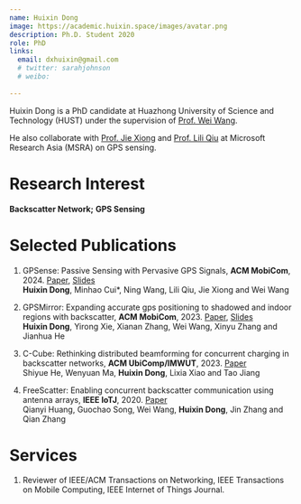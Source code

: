 ```yaml
---
name: Huixin Dong
image: https://academic.huixin.space/images/avatar.png
description: Ph.D. Student 2020
role: PhD
links:
  email: dxhuixin@gmail.com
  # twitter: sarahjohnson
  # weibo:
  
---
```


Huixin Dong is a PhD candidate at Huazhong University of Science and Technology (HUST) under the supervision of [Prof. Wei Wang](https://eic.hust.edu.cn/professor/wangwei/index.html). 
<!-- He collaborates closely with [Prof. Xinyu Zhang](http://xyzhang.ucsd.edu/) at UCSD on the backscatter network. -->
He also collaborate with [Prof. Jie Xiong](https://people.cs.umass.edu/~jxiong/) and [Prof. Lili Qiu](https://www.cs.utexas.edu/~lili/) at Microsoft Research Asia (MSRA) on GPS sensing.

Research Interest
======
**Backscatter Network;** **GPS Sensing**

Selected Publications 
======
1. GPSense: Passive Sensing with Pervasive GPS Signals, **ACM MobiCom**, 2024. [Paper](https://dl.acm.org/doi/abs/10.1145/3570361.3592511), [Slides](https://sigmobile.org/mobicom/2023/media/presentations/DongGPSMirror.pptx)  
   **Huixin Dong**, Minhao Cui*, Ning Wang, Lili Qiu, Jie Xiong and Wei Wang

2. GPSMirror: Expanding accurate gps positioning to shadowed and indoor regions with backscatter, **ACM MobiCom**, 2023. [Paper](https://dl.acm.org/doi/abs/10.1145/3570361.3592511), [Slides](https://sigmobile.org/mobicom/2023/media/presentations/DongGPSMirror.pptx)  
   **Huixin Dong**, Yirong Xie, Xianan Zhang, Wei Wang, Xinyu Zhang and Jianhua He
   
3. C-Cube: Rethinking distributed beamforming for concurrent charging in backscatter networks, **ACM UbiComp/IMWUT**, 2023. [Paper](https://dl.acm.org/doi/abs/10.1145/3570342)        
   Shiyue He, Wenyuan Ma, **Huixin Dong**, Lixia Xiao and Tao Jiang
   
4. FreeScatter: Enabling concurrent backscatter communication using antenna arrays, **IEEE IoTJ**, 2020. [Paper](https://ieeexplore.ieee.org/document/9052666)       
   Qianyi Huang, Guochao Song, Wei Wang, **Huixin Dong**, Jin Zhang and Qian Zhang
      
Services
======
1. Reviewer of IEEE/ACM Transactions on Networking, IEEE Transactions on Mobile Computing, IEEE Internet of Things Journal.

<!-- Hobbies
======
![Hiking](https://cdn.britannica.com/94/125794-050-FB09B3F4/Hikers-Gore-Range-Mountains-Denver.jpg?w=400&h=300&c=crop)  -->